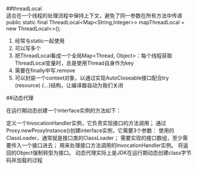 ##threadLocal   
适合在一个线程的处理流程中保持上下文，避免了同一参数在所有方法中传递
public static final ThreadLocal<Map<String,Integer>> mapThreadLocal = new ThreadLocal<>();
1. 经常与static一起使用
2. 可以写多个
3. 把ThreadLocal看成一个全局Map<Thread, Object>：每个线程获取ThreadLocal变量时，总是使用Thread自身作为key
4. 需要在finally中写.remove
5. 可以封装一个context对象，以通过实现AutoCloseable接口配合try (resource) {...}结构，让编译器自动为我们关闭


##动态代理

在运行期动态创建一个interface实例的方法如下：

定义一个InvocationHandler实例，它负责实现接口的方法调用；
通过Proxy.newProxyInstance()创建interface实例，它需要3个参数：
使用的ClassLoader，通常就是接口类的ClassLoader；
需要实现的接口数组，至少需要传入一个接口进去；
用来处理接口方法调用的InvocationHandler实例。
将返回的Object强制转型为接口。
动态代理实际上是JDK在运行期动态创建class字节码并加载的过程
